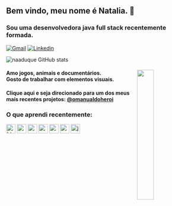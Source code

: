
## Bem vindo, meu nome é Natalia. 🦋
### Sou uma desenvolvedora java full stack recentemente formada.


[![Gmail](https://img.shields.io/badge/Gmail-D14836?style=for-the-badge&logo=gmail&logoColor=white)](naaduque@gmail.com)
[![Linkedin](https://img.shields.io/badge/LinkedIn-0077B5?style=for-the-badge&logo=linkedin&logoColor=white)](https://www.linkedin.com/in/natalia-ferreira-duque/)

![naaduque GitHub stats](https://github-readme-stats.vercel.app/api?username=naaduque&show_icons=true&theme=radical)

<div>

  <img align="right" width="30%" src="https://i.imgur.com/34VxyW5.gif">


  
  #### <p>Amo jogos, animais e documentários. <br>Gosto de trabalhar com elementos visuais.</p>
  #### <p>

  #### <p> Clique aqui e seja direcionado para um dos meus mais recentes projetos: <a href="https://omanualdoheroi.vercel.app/" target="_blank" rel="nofollow">@omanualdoheroi</a></p>
  
  



### O que aprendi recentemente:
<img align="center" alt="html" height="25" width="auto" src="https://img.shields.io/badge/HTML5-E34F26?style=for-the-badge&logo=html5&logoColor=white">
<img align="center" alt="css" height="25" width="auto" src="https://img.shields.io/badge/CSS3-1572B6?style=for-the-badge&logo=css3&logoColor=white">
<img align="center" alt="mui" height="25" width="auto" src="https://img.shields.io/badge/MUI-%230081CB.svg?style=for-the-badge&logo=material-ui&logoColor=white">
<img align="center" alt="reactjs" height="25" width="auto" src="https://img.shields.io/badge/react-%2320232a.svg?style=for-the-badge&logo=react&logoColor=%2361DAFB">
 <img align="center" alt="spring" height="25" width="auto" src="https://img.shields.io/badge/Spring-6DB33F?style=for-the-badge&logo=spring&logoColor=white">
  <img align="center" alt="mysql" height="25" width="auto" src="https://img.shields.io/badge/MySQL-00000F?style=for-the-badge&logo=mysql&logoColor=white">
  <img align="center" alt="java" height="25" width="auto" src="https://img.shields.io/badge/Java-ED8B00?style=for-the-badge&logo=java&logoColor=white">
</div>
